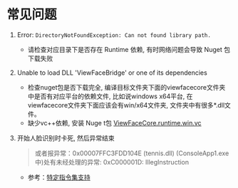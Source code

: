 # 常见问题

1. Error: `DirectoryNotFoundException: Can not found library path.`

   - 请检查对应目录下是否存在 Runtime 依赖, 有时网络问题会导致 Nuget 包下载失败

  
1. Unable to load DLL 'ViewFaceBridge' or one of its dependencies

	- 检查nuget包是否下载完全, 编译目标文件夹下面的viewfacecore文件夹中是否有对应平台的依赖文件, 比如说windows x64平台, 在viewfacecore文件夹下面应该会有win/x64文件夹, 文件夹中有很多*.dll文件。  
	- 缺少vc++依赖, 安装 Nuge t包 [ViewFaceCore.runtime.win.vc](https://www.nuget.org/packages/ViewFaceCore.runtime.win.vc)

1. 开始人脸识别时卡死, 然后异常结束
   > 或者报异常：0x00007FFC3FDD104E (tennis.dll) (ConsoleApp1.exe 中)处有未经处理的异常: 0xC000001D: IllegInstruction

	- 参考：[特定指令集支持](/docs/README_API.md#特定指令集支持)
